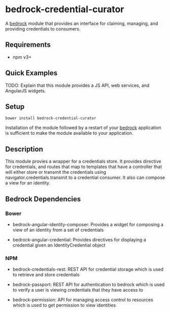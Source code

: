 # bedrock-credential-curator

A [bedrock][] module that provides an interface for claiming, managing, and
providing credentials to consumers.

## Requirements

- npm v3+

## Quick Examples

TODO: Explain that this module provides a JS API, web services, and AngularJS
widgets.

## Setup

```
bower install bedrock-credential-curator
```

Installation of the module followed by a restart of your [bedrock][]
application is sufficient to make the module available to your application.

<!-- ## How It Works

TODO: -->

## Description

This module provies a wrapper for a credentials store. It provides directive
for credentials, and routes that map to templates that have a controller that
will either store or transmit the credentials using
navigator.credentials.transmit to a credential consumer. It also can compose a
view for an identity.

## Bedrock Dependencies

### Bower

* bedrock-angular-identity-composer: Provides a widget for composing a view of
an identity from a set of credentials

* bedrock-angular-credential: Provides directives for displaying a credential
given an IdentityCredential object

### NPM

* bedrock-credentials-rest: REST API for credential storage which is used to
retrieve and store credentials

* bedrock-passport: REST API for authentication to bedrock which is used to
verify a user is viewing credentials that they have access to

* bedrock-permission: API for managing access control to
	resources which is used to get permission to view identities

[bedrock]: https://github.com/digitalbazaar/bedrock
[bedrock-angular]: https://github.com/digitalbazaar/bedrock-angular
[bower]: http://bower.io/
[AngularJS]: https://github.com/angular/angular.js
